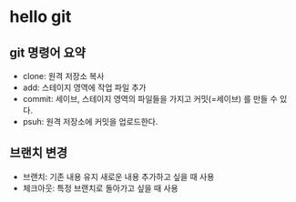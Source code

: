 # hello git

## git 명령어 요약

- clone: 원격 저장소 복사
- add: 스테이지 영역에 작업 파일 추가
- commit: 세이브, 스테이지 영역의 파일들을 가지고 커밋(=세이브) 를 만들 수 있다.
- psuh: 원격 저장소에 커밋을 업로드한다.

## 브랜치 변경

- 브랜치: 기존 내용 유지 새로운 내용 추가하고 싶을 때 사용
- 체크아웃: 특정 브랜치로 돌아가고 싶을 때 사용